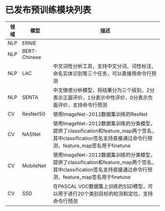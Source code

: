 # 已发布预训练模块列表
|领域 | 模型 | 描述 |
|---|---|---|
|NLP | ERNIE |  |
|NLP | BERT-Chinese |  |
|NLP | LAC | 中文词性分析工具，支持中文分词、词性标注、命名实体识别等三个任务，可以直接用命令行预测 |
|NLP | SENTA | 中文情感分析模型，将结果分为三个级别，2分表示正面评价，1分表示中性评价，0分表示负面评价，支持命令行预测 |
|CV | ResNet50 | 使用ImageNet-2012数据集训练的ResNet  |
|CV | NASNet | 使用ImageNet-2012数据集训练的分类模型，提供了classification和feature_map两个签名，其中classification签名支持直接通过命令行预测，feature_map签名用于finetune  |
|CV | MobileNet | 使用ImageNet-2012数据集训练的分类模型，提供了classification和feature_map两个签名，其中classification签名支持直接通过命令行预测，feature_map签名用于finetune |
|CV | SSD | 在PASCAL VOC数据集上训练的SSD模型，可以用于进行20个类别目标的检测和定位，支持命令行预测 |
